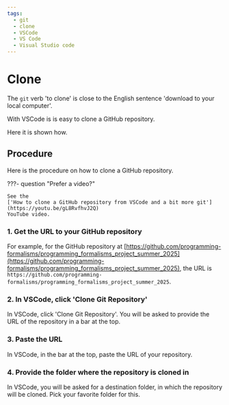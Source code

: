 ```yaml
---
tags:
  - git
  - clone
  - VSCode
  - VS Code
  - Visual Studio code
---
```


# Clone

The `git` verb 'to clone' is close to
the English sentence 'download to your local computer'.

With VSCode is is easy to clone a GitHub repository.

Here it is shown how.

## Procedure

Here is the procedure on how to clone a GitHub repository.

???- question "Prefer a video?"

    See the
    ['How to clone a GitHub repository from VSCode and a bit more git'](https://youtu.be/gL8RvfhvJ2Q)
    YouTube video.

### 1. Get the URL to your GitHub repository

For example, for the GitHub repository
at [https://github.com/programming-formalisms/programming_formalisms_project_summer_2025](https://github.com/programming-formalisms/programming_formalisms_project_summer_2025),
the URL is
`https://github.com/programming-formalisms/programming_formalisms_project_summer_2025`.

### 2. In VSCode, click 'Clone Git Repository'

In VSCode, click 'Clone Git Repository'.
You will be asked to provide the URL of the repository
in a bar at the top.

### 3. Paste the URL

In VSCode, in the bar at the top, paste the URL
of your repository.

### 4. Provide the folder where the repository is cloned in

In VSCode, you will be asked for a destination folder,
in which the repository will be cloned.
Pick your favorite folder for this.
